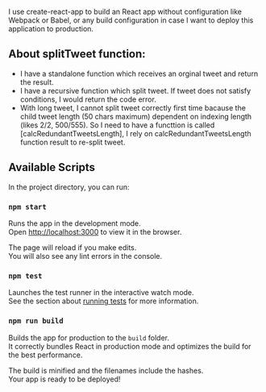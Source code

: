 I use create-react-app to build an React app without configuration like Webpack or Babel, or any build configuration in case I want to deploy this application to production.

## About splitTweet function:

* I have a standalone function which receives an orginal tweet and return the result.
* I have a recursive function which split tweet. If tweet does not satisfy conditions, I would return the code error.
* With long tweet, I cannot split tweet correctly first time bacause the child tweet length (50 chars maximum) dependent on indexing length (likes 2/2, 500/555). So I need to have a functtion is called [calcRedundantTweetsLength], I rely on calcRedundantTweetsLength function result to re-split tweet.

## Available Scripts

In the project directory, you can run:

### `npm start`

Runs the app in the development mode.<br>
Open [http://localhost:3000](http://localhost:3000) to view it in the browser.

The page will reload if you make edits.<br>
You will also see any lint errors in the console.

### `npm test`

Launches the test runner in the interactive watch mode.<br>
See the section about [running tests](#running-tests) for more information.

### `npm run build`

Builds the app for production to the `build` folder.<br>
It correctly bundles React in production mode and optimizes the build for the best performance.

The build is minified and the filenames include the hashes.<br>
Your app is ready to be deployed!
